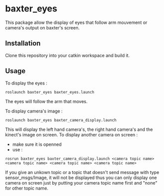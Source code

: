 # baxter_eyes

This package allow the display of eyes that follow arm mouvement or camera's output on baxter's screen.

## Installation

Clone this repository into your catkin workspace and build it.

## Usage

To display the eyes :
```
roslaunch baxter_eyes baxter_eyes.launch
```
The eyes will follow the arm that moves.

To display camera's image :
```
roslaunch baxter_eyes baxter_camera_display.launch
```
This will display the left hand camera's, the right hand camera's and the kinect's image on screen.
To display another camera on screen :
- make sure it is openned
- use :
```
rosrun baxter_eyes baxter_camera_display.launch <camera topic name> <camera topic name> <camera topic name> <camera topic name>
```
If you give an unkown topic or a topic that doesn't send message with type sensor_msgs/Image, it will not be displayed thus you can only display one camera on screen just by putting your camera topic name first and "none" for other topic name.
